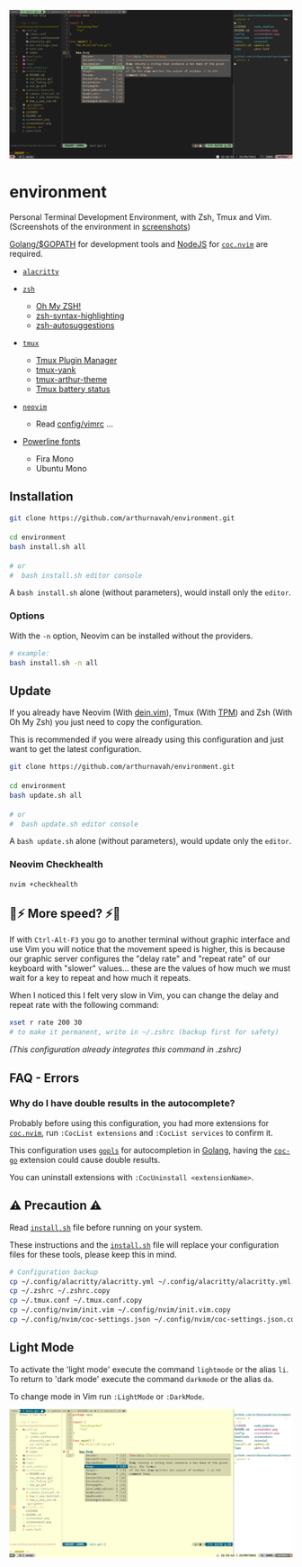 ![Screenshot environment](./screenshot.png)

# environment

Personal Terminal Development Environment, with Zsh, Tmux and Vim. (Screenshots of the environment in [screenshots](./screenshots/README.md))

[Golang/$GOPATH](https://golang.org/) for development tools and [NodeJS](https://nodejs.org/) for [`coc.nvim`](https://github.com/neoclide/coc.nvim) are required.

-   [`alacritty`](https://github.com/alacritty/alacritty)

-   [`zsh`](https://github.com/zsh-users/zsh)

    -   [Oh My ZSH!](https://github.com/ohmyzsh/ohmyzsh)
    -   [zsh-syntax-highlighting](https://github.com/zsh-users/zsh-syntax-highlighting)
    -   [zsh-autosuggestions](https://github.com/zsh-users/zsh-autosuggestions)

-   [`tmux`](https://github.com/tmux/tmux)

    -   [Tmux Plugin Manager](https://github.com/tmux-plugins/tpm)
    -   [tmux-yank](https://github.com/tmux-plugins/tmux-yank)
    -   [tmux-arthur-theme](https://github.com/arthurnavah/tmux-arthur-theme)
    -   [Tmux battery status](https://github.com/tmux-plugins/tmux-battery)

-   [`neovim`](https://github.com/neovim/neovim)

    -   Read [config/vimrc](./config/vimrc) ...

-   [Powerline fonts](https://github.com/powerline/fonts)
    -   Fira Mono
    -   Ubuntu Mono

## Installation

```sh
git clone https://github.com/arthurnavah/environment.git

cd environment
bash install.sh all

# or
#  bash install.sh editor console
```

A `bash install.sh` alone (without parameters), would install only the `editor`.

### Options

With the `-n` option, Neovim can be installed without the providers.

```sh
# example:
bash install.sh -n all
```

## Update

If you already have Neovim (With [dein.vim](https://github.com/Shougo/dein.vim)), Tmux (With [TPM](https://github.com/tmux-plugins/tpm)) and Zsh (With Oh My Zsh) you just need to copy the configuration.

This is recommended if you were already using this configuration and just want to get the latest configuration.

```sh
git clone https://github.com/arthurnavah/environment.git

cd environment
bash update.sh all

# or
#  bash update.sh editor console
```

A `bash update.sh` alone (without parameters), would update only the `editor`.

### Neovim Checkhealth

```sh
nvim +checkhealth
```

## 💨⚡ More speed? ⚡💨

If with `Ctrl-Alt-F3` you go to another terminal without graphic interface and use Vim you will notice that the movement speed is higher, this is because our graphic server configures the "delay rate" and "repeat rate" of our keyboard with "slower" values... these are the values of how much we must wait for a key to repeat and how much it repeats.

When I noticed this I felt very slow in Vim, you can change the delay and repeat rate with the following command:

```sh
xset r rate 200 30
# to make it permanent, write in ~/.zshrc (backup first for safety)
```

_(This configuration already integrates this command in .zshrc)_

## FAQ - Errors

### Why do I have double results in the autocomplete?

Probably before using this configuration, you had more extensions for [`coc.nvim`](https://github.com/neoclide/coc.nvim), run `:CocList extensions` and `:CocList services` to confirm it.

This configuration uses [`gopls`](https://pkg.go.dev/golang.org/x/tools/gopls) for autocompletion in [Golang](https://golang.org/), having the [`coc-go`](https://github.com/josa42/coc-go) extension could cause double results.

You can uninstall extensions with `:CocUninstall <extensionName>`.

## ⚠️ Precaution ⚠️

Read [`install.sh`](./install.sh) file before running on your system.

These instructions and the [`install.sh`](./install.sh) file will replace your configuration files for these tools, please keep this in mind.

```sh
# Configuration backup
cp ~/.config/alacritty/alacritty.yml ~/.config/alacritty/alacritty.yml.copy
cp ~/.zshrc ~/.zshrc.copy
cp ~/.tmux.conf ~/.tmux.conf.copy
cp ~/.config/nvim/init.vim ~/.config/nvim/init.vim.copy
cp ~/.config/nvim/coc-settings.json ~/.config/nvim/coc-settings.json.copy
```

## Light Mode

To activate the 'light mode' execute the command `lightmode` or the alias `li`. To return to 'dark mode' execute the command `darkmode` or the alias `da`.

To change mode in Vim run `:LightMode` or `:DarkMode`.

![Screenshot light environment](./screenshot2.png)

